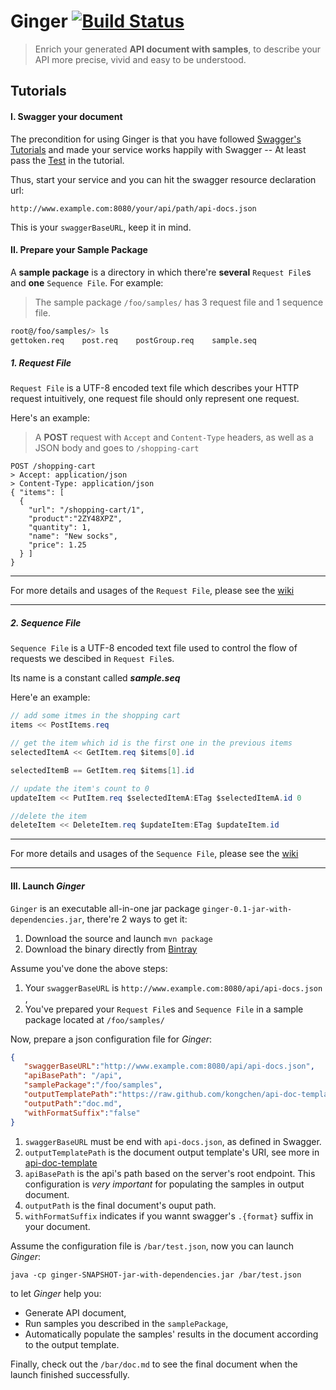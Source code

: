 # Ginger [![Build Status](https://travis-ci.org/kongchen/ginger.png)](https://travis-ci.org/kongchen/ginger)

> Enrich your generated **API document with samples**, to describe your API more precise, vivid and easy to be understood.




## Tutorials

#### I. Swagger your document
The precondition for using Ginger is that you have followed [Swagger's Tutorials](https://github.com/wordnik/swagger-core/wiki/java-jax-rs) and made your service works happily with Swagger -- At least pass the [Test](https://github.com/wordnik/swagger-core/wiki/java-jax-rs#testing) in the tutorial.

Thus, start your service and you can hit the swagger resource declaration url:
```
http://www.example.com:8080/your/api/path/api-docs.json
```
This is your ```swaggerBaseURL```, keep it in mind.


#### II. Prepare your Sample Package

A **sample package** is a directory in which there're **several** ```Request File```s and **one** ```Sequence File```. For example:
> The sample package `/foo/samples/` has 3 request file and 1 sequence file.
```bash
root@/foo/samples/> ls
gettoken.req    post.req    postGroup.req    sample.seq
```



##### 1. Request File
```Request File``` is a UTF-8 encoded text file which describes your HTTP request intuitively, one request file should only represent one request.

Here's an example:

> A **POST** request with ```Accept``` and ```Content-Type``` headers, as well as a JSON body and goes to ```/shopping-cart```
```
POST /shopping-cart
> Accept: application/json
> Content-Type: application/json
{ "items": [
  {
    "url": "/shopping-cart/1",
    "product":"2ZY48XPZ",
    "quantity": 1,
    "name": "New socks",
    "price": 1.25
  } ]
}
```

****
For more details and usages of the `Request File`, please see the [wiki](https://github.com/kongchen/ginger/wiki/Request-File)
****

##### 2. Sequence File

```Sequence File``` is a UTF-8 encoded text file used to control the flow of requests we descibed in ```Request File```s. 

Its name is a constant called ***sample.seq***

Here'e an example:
```java
// add some itmes in the shopping cart
items << PostItems.req

// get the item which id is the first one in the previous items 
selectedItemA << GetItem.req $items[0].id

selectedItemB == GetItem.req $items[1].id

// update the item's count to 0
updateItem << PutItem.req $selectedItemA:ETag $selectedItemA.id 0

//delete the item
deleteItem << DeleteItem.req $updateItem:ETag $updateItem.id

```
****
For more details and usages of the `Sequence File`, please see the [wiki](https://github.com/kongchen/ginger/wiki/Sequence-File)
****

#### III. Launch *Ginger*

`Ginger` is an executable all-in-one jar package `ginger-0.1-jar-with-dependencies.jar`, there're 2 ways to get it:

1. Download the source and launch `mvn package`
2. Download the binary directly from [Bintray](http://dl.bintray.com/kongchen/generic/ginger-0.1-jar-with-dependencies.jar?direct)

Assume you've done the above steps:

1. Your `swaggerBaseURL` is `http://www.example.com:8080/api/api-docs.json` ,
2. You've prepared your `Request File`s and `Sequence File` in a sample package located at `/foo/samples/`

Now, prepare a json configuration file for *Ginger*:
```json
{
   "swaggerBaseURL":"http://www.example.com:8080/api/api-docs.json",
   "apiBasePath": "/api",
   "samplePackage":"/foo/samples",
   "outputTemplatePath":"https://raw.github.com/kongchen/api-doc-template/master/v1.1/markdown.mustache",
   "outputPath":"doc.md",
   "withFormatSuffix":"false"
}

```
1. `swaggerBaseURL` must be end with `api-docs.json`, as defined in Swagger.
2. `outputTemplatePath` is the document output template's URI, see more in [api-doc-template](https://github.com/kongchen/api-doc-template)
3. `apiBasePath` is the api's path based on the server's root endpoint. This configuration is *very important* for populating the samples in output document.
4. `outputPath` is the final document's ouput path.
5. `withFormatSuffix` indicates if you wannt swagger's `.{format}` suffix in your document.

Assume the configuration file is `/bar/test.json`, now you can launch *Ginger*:
```
java -cp ginger-SNAPSHOT-jar-with-dependencies.jar /bar/test.json
```
to let *Ginger* help you:

- Generate API document, 
- Run samples you described in the `samplePackage`, 
- Automatically populate the samples' results in the document according to the output template.

Finally, check out the `/bar/doc.md` to see the final document when the launch finished successfully.
